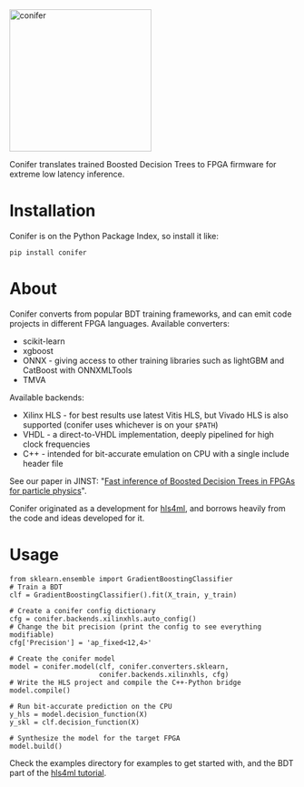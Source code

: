 <img src="conifer_v1.png" width="250" alt="conifer">

Conifer translates trained Boosted Decision Trees to FPGA firmware for extreme low latency inference. 

# Installation
Conifer is on the Python Package Index, so install it like:
```
pip install conifer
```

# About
Conifer converts from popular BDT training frameworks, and can emit code projects in different FPGA languages.
Available converters:
- scikit-learn
- xgboost
- ONNX - giving access to other training libraries such as lightGBM and CatBoost with ONNXMLTools
- TMVA

Available backends:
- Xilinx HLS - for best results use latest Vitis HLS, but Vivado HLS is also supported (conifer uses whichever is on your `$PATH`)
- VHDL - a direct-to-VHDL implementation, deeply pipelined for high clock frequencies
- C++ - intended for bit-accurate emulation on CPU with a single include header file

See our paper in JINST: "[Fast inference of Boosted Decision Trees in FPGAs for particle physics](https://iopscience.iop.org/article/10.1088/1748-0221/15/05/P05026)".

Conifer originated as a development for [hls4ml](https://fastmachinelearning.org/hls4ml/), and borrows heavily from the code and ideas developed for it.

# Usage
```
from sklearn.ensemble import GradientBoostingClassifier
# Train a BDT
clf = GradientBoostingClassifier().fit(X_train, y_train)

# Create a conifer config dictionary
cfg = conifer.backends.xilinxhls.auto_config()
# Change the bit precision (print the config to see everything modifiable)
cfg['Precision'] = 'ap_fixed<12,4>' 

# Create the conifer model
model = conifer.model(clf, conifer.converters.sklearn,
                      conifer.backends.xilinxhls, cfg)
# Write the HLS project and compile the C++-Python bridge                      
model.compile()

# Run bit-accurate prediction on the CPU
y_hls = model.decision_function(X)
y_skl = clf.decision_function(X)

# Synthesize the model for the target FPGA
model.build()
```

Check the examples directory for examples to get started with, and the BDT part of the [hls4ml tutorial](https://github.com/fastmachinelearning/hls4ml-tutorial).
